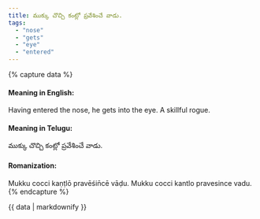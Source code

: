 ```yaml
---
title: ముక్కు చొచ్చి కంట్లో ప్రవేశించే వాడు.
tags:
  - "nose"
  - "gets"
  - "eye"
  - "entered"
---
```


{% capture data %}
#### Meaning in English:
Having entered the nose, he gets into the eye.
A skillful rogue.

#### Meaning in Telugu:
ముక్కు చొచ్చి కంట్లో ప్రవేశించే వాడు.

#### Romanization:
Mukku cocci kaṇṭlō pravēśin̄cē vāḍu.
Mukku cocci kantlo pravesince vadu.
{% endcapture %}

{{ data | markdownify }}

